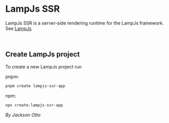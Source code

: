 # LampJs SSR

LampJs SSR is a server-side rendering runtime for the LampJs framework. See [LampJs](https://lampjs.vercel.app/)

<br>

## Create LampJs project

To create a new LampJs project run

pnpm:

```sh
pnpm create lampjs-ssr-app
```

npm:

```sh
npx create-lampjs-ssr-app
```

_By Jackson Otto_
